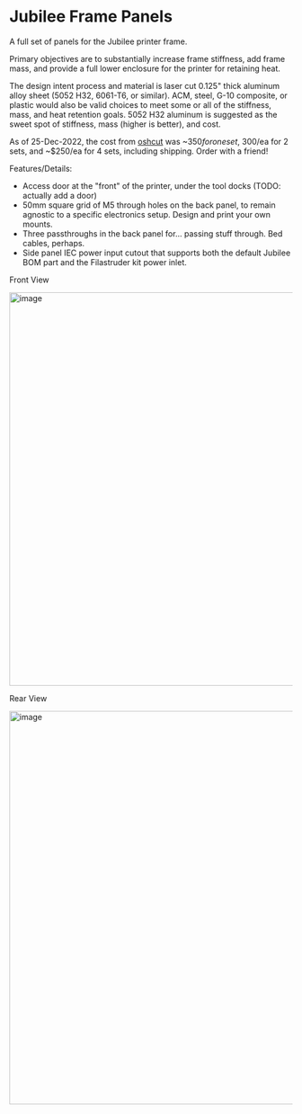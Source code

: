 # Jubilee Frame Panels
A full set of panels for the Jubilee printer frame. 

Primary objectives are to substantially increase frame stiffness, add frame mass, and provide a full lower enclosure for the printer for retaining heat.

The design intent process and material is laser cut 0.125" thick aluminum alloy sheet (5052 H32, 6061-T6, or similar). ACM, steel, G-10 composite, or plastic would also be valid choices to meet some or all of the stiffness, mass, and heat retention goals. 5052 H32 aluminum is suggested as the sweet spot of stiffness, mass (higher is better), and cost. 

As of 25-Dec-2022, the cost from [oshcut](https://www.oshcut.com/) was ~$350 for one set, ~$300/ea for 2 sets, and ~$250/ea for 4 sets, including shipping. Order with a friend! 

Features/Details:
- Access door at the "front" of the printer, under the tool docks (TODO: actually add a door)
- 50mm square grid of M5 through holes on the back panel, to remain agnostic to a specific electronics setup. Design and print your own mounts. 
- Three passthroughs in the back panel for... passing stuff through. Bed cables, perhaps.
- Side panel IEC power input cutout that supports both the default Jubilee BOM part and the Filastruder kit power inlet. 

Front View

<img width="700" alt="image" src="https://user-images.githubusercontent.com/87925089/209522431-af144de5-040f-4355-994b-24be7e1e789a.png">


Rear View

<img width="700" alt="image" src="https://user-images.githubusercontent.com/87925089/209522581-af197be4-6abb-4caa-9a6a-f89bd063da6e.png">


